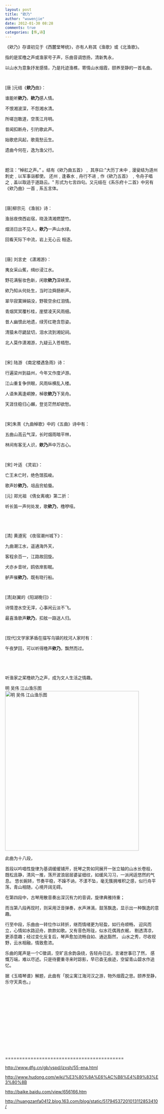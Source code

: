 ```yaml
---
layout: post
title: "欸乃"
author: "wuwenjie"
date: 2012-01-30 08:28
comments: true
categories: [传,诗]
---
```

《欸乃》存谱初见于《西麓堂琴统》，亦有人称其《渔歌》或《北渔歌》。

指的是浆橹之声或渔家号子声，乐曲音调悠扬，清新隽永，

以山水为意象抒发感情，乃是托迹渔樵，寄情山水烟霞，颐养至静的一首名曲。

&nbsp;

[唐 ]元结《<strong>欸乃</strong>曲》：

谁能听<strong>欸乃</strong>，<strong>欸乃</strong>感人情。

不恨湘波深，不怨湘水清。

所嗟岂敢道，空羡江月明。

昔闻扣断舟，引钓歌此声。

始歌悲风起，歌竟愁云生。

遗曲今何在，逸为渔父行。

&nbsp;

题注：“棹舡之声。” 。结有《欸乃曲五首》﹐
其序曰:"大历丁未中﹐漫叟结为道州刺史﹐以军事诣都使。
还州﹐逢春水﹐舟行不进﹐作《欸乃五首》 ﹐令舟子唱之﹐盖以取适于道路云。"
形式为七言四句。又元结在《系乐府十二首》中另有《欸乃曲》一首﹐系五言体。

&nbsp;

[唐]柳宗元 《渔翁》诗：

渔翁夜傍西岩宿，晓汲清湘燃楚竹。

烟消日出不见人，<strong>欸乃</strong>一声山水绿。

回看天际下中流，岩上无心云 相逐。

&nbsp;

[唐] 刘言史 《潇湘游》：

夷女采山蕉，缉纱浸江水。

野花满髻妆色新，闲歌<strong>欸乃</strong>深峡里。

欸乃知从何处生，当时泣舜肠断声。

翠华寂寞婵娟没，野筱空余红泪情。

青烟冥冥覆杉桂，崖壁凌天风雨细。

昔人幽恨此地遗，绿芳红艳含怨姿。

清猿未尽鼯鼠切，泪水流到湘妃祠。

北人莫作潇湘游，九疑云入苍梧愁。

&nbsp;

[宋] 陆游 《南定楼遇急雨》诗：

行遍梁州到益州，今年又作度泸游。

江山重复争供眼，风雨纵横乱入楼。

人语朱离逢峒獠，棹歌<strong>欸乃</strong>下吴舟。

天涯住稳归心嬾，登览茫然却欲愁。

&nbsp;

[宋]朱熹《九曲棹歌》中的《五曲》诗中有：

五曲山高云气深，长时烟雨暗平林，

林间有客无人识，<strong>欸乃</strong>声中万古心。

&nbsp;

[宋] 叶适 《灵岩》：

亡王未亡时，绝色馆孤峻。

歌声妙<strong>欸乃</strong>，俎品穷蛤蜃。

[元] 郑光祖 《倩女离魂》第二折：

听长笛一声何处发，歌<strong>欸乃</strong>，橹咿哑。

&nbsp;

&nbsp;

[清] 黄遵宪 《夜宿潮州城下》：

九曲潮江水，遥通海外天，

客程余百一，江路故回旋。

犬亦乡音吠，鸥依岸影眠。

舻声催<strong>欸乃</strong>，既有晓行船。

&nbsp;

[清]赵翼的《阳湖晚归》：

诗情澄水空无滓，心事闲云淡不飞。

最喜渔歌声<strong>欸乃</strong>，扣舷一路送人归。

&nbsp;

[现代]文学家茅盾在描写乌镇的枕河人家时有：

午夜梦回，可以听得橹声<strong>欸乃</strong>，飘然而过。

&nbsp;

&nbsp;

听渔家之桨橹欸乃之声，成为文人生活之情趣。

明 吴伟 江山渔乐图<a href="http://www.yingbishufa.com/ldhh/img/wuwei002.JPG"><img class=" " title="明 吴伟 江山渔乐图" src="http://www.yingbishufa.com/ldhh/img/wuwei002.JPG" alt="明 吴伟 江山渔乐图" width="438" height="522" /></a>

此曲为十八段，

首段以吟唱性旋律为基调缓缓铺开，抚琴之势如同展开一张立轴的山水长卷般，
既松且静，清风一推，荡开波浪层层婆娑细纹，如缓风习习，一派闲适悠然的气息。
悠长婉转，节奏平稳，不躁不讷，不漾不坠，毫无簇拥堆积之感，似行舟平荡，青山相随，心境开阔无碍。

在第四段中，古琴用散音奏出深沉有力的音调，旋律典雅持重；

而当第八段再现时，则采用泛音弹奏，水声淋漓，鼓荡飘逸，显示出一种飘逸的意趣。

行至中段，乐曲由一转位作以转折，继而情绪更为轻盈，如行舟顺畅，
迎风而立，心情如水路迎舟，款款如歌。又有音色玲珑，似水花偶溅衣裾，
剔透清凉，更添意趣；经过变化反复后，琴声愈加流畅自如、通达豁然，
山水之秀，尽收视野，云水相融，情致愈浓。

乐曲的尾声是一个C徵调，空旷且余韵袅绕，告轻舟已远，言诸世事已了然，
感慨万端，难以尽述。只是待要重寻来时踪影，早已杳无痕迹，空留青山碧水作追忆。

据《玉梧琴谱》解题，此曲有「脱尘寓江海河汉之游，物外烟霞之思。颐养至静，乐守天真也。」

&nbsp;

&nbsp;

&nbsp;

&nbsp;

&nbsp;

&nbsp;

&nbsp;

==========================================

http://www.dfg.cn/gb/yspd/jzxsh/55-ena.html

http://www.hudong.com/wiki/%E3%80%8A%E6%AC%B8%E4%B9%83%E3%80%8B

http://baike.baidu.com/view/656166.htm

http://huangzanfa0412.blog.163.com/blog/static/51794537201013112853410/
